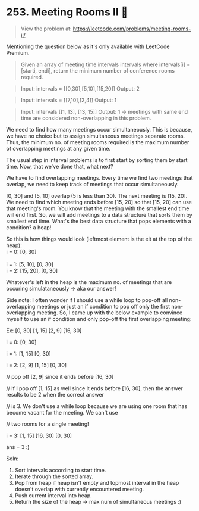 # 253. Meeting Rooms II 💼  
> View the problem at: https://leetcode.com/problems/meeting-rooms-ii/

Mentioning the question below as it's only available with LeetCode Premium.

> Given an array of meeting time intervals intervals where intervals[i] = [starti, endi], 
  return the minimum number of conference rooms required.

> Input: intervals = [[0,30],[5,10],[15,20]] Output: 2

> Input: intervals = [[7,10],[2,4]] Output: 1

> Input: intervals [[1, 13], [13, 15]] Output: 1 -> meetings with same end time are considered non-overlapping in this problem.

We need to find how many meetings occur simultaneously. This is because, we have no choice but to assign simultaneous
meetings separate rooms. Thus, the minimum no. of meeting rooms required is the maximum number of overlapping meetings at any given time.

The usual step in interval problems is to first start by sorting them by start time. Now, that we've done that, what
next?

We have to find overlapping meetings. Every time we find two meetings that overlap, we need to keep track of
meetings that occur simultaneously.

[0, 30] and [5, 10] overlap (5 is less than 30). The next meeting is [15, 20]. We need to find which meeting ends
before [15, 20] so that [15, 20] can use that meeting's room. You know that the meeting with the smallest end time
will end first. So, we will add meetings to a data structure that sorts them by smallest end time. What's the best
data structure that pops elements with a condition? a heap!

So this is how things would look (leftmost element is the elt at the top of the heap): <br>
i = 0: [0, 30] <br>  
i = 1: [5, 10], [0, 30] <br>
i = 2: [15, 20], [0, 30] <br>

Whatever's left in the heap is the maximum no. of meetings that are occuring simulataneously -> aka our answer! 

Side note: I often wonder if I should use a while loop to pop-off all non-overlapping meetings or just an if condition
to pop off only the first non-overlapping meeting. So, I came up with the below example to convince myself to use an
if condition and only pop-off the first overlapping meeting:

Ex: [0, 30] [1, 15] [2, 9] [16, 30]

i = 0: [0, 30]

i = 1: [1, 15] [0, 30]

i = 2: [2, 9] [1, 15] [0, 30]

// pop off [2, 9] since it ends before [16, 30]

// If I pop off [1, 15] as well since it ends before [16, 30], then the answer results to be 2 when the correct answer

// is 3. We don't use a while loop because we are using one room that has become vacant for the meeting. We can't use

// two rooms for a single meeting! 

i = 3: [1, 15] [16, 30] [0, 30]

ans = 3 :)

Soln:
1. Sort intervals according to start time.
2. Iterate through the sorted array.
3. Pop from heap if heap isn't empty and topmost interval in the heap doesn't overlap with currently encountered meeting.
4. Push current interval into heap.
5. Return the size of the heap -> max num of simultaneous meetings :)
  





